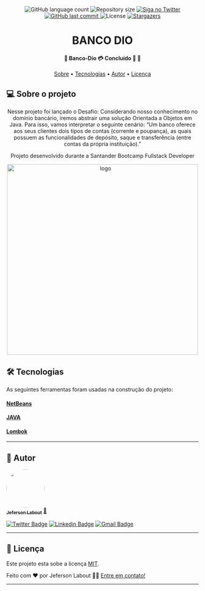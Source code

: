 
<p align="center">
  <img alt="GitHub language count" src="https://img.shields.io/github/languages/count/Jeferson-Labout/dio-banco?color=%2304D361">

  <img alt="Repository size" src="https://img.shields.io/github/repo-size/Jeferson-Labout/dio-banco">

  <a href="https://www.twitter.com/JefersonLabout/">
    <img alt="Siga no Twitter" src="https://img.shields.io/twitter/url?url=https%3A%2F%2Fgithub.com%2FJeferson-Labout%2Fdio-banco">
  </a>
  
  <a href="https://github.com/Jeferson-Labout/dio-banco/commits/main">
    <img alt="GitHub last commit" src="https://img.shields.io/github/last-commit/Jeferson-Labout/dio-banco">
  </a>
    
   <img alt="License" src="https://img.shields.io/badge/license-MIT-brightgreen">
   <a href="https://github.com/Jeferson-Labout/dio-banco/stargazers">
    <img alt="Stargazers" src="https://img.shields.io/github/stars/Jeferson-Labout/dio-banco?style=social">
  </a> 
</p>
<h1 align="center">
    BANCO DIO
</h1>

<h4 align="center"> 
	🚧  Banco-Dio 💳 Concluído 🚀 🚧
</h4>

<p align="center">
 <a href="#-sobre-o-projeto">Sobre</a> •
 <a href="#-tecnologias">Tecnologias</a> • 
 <a href="#-autor">Autor</a> • 
 <a href="#-licença">Licença</a>
</p>


## 💻 Sobre o projeto
<p align="center">
Nesse projeto foi lançado o Desafio: Considerando nosso conhecimento no domínio bancário, iremos abstrair uma solução Orientada a Objetos em Java. Para isso, vamos interpretar o seguinte cenário: “Um banco oferece aos seus clientes dois tipos de contas (corrente e poupança), as quais possuem as funcionalidades de depósito, saque e transferência (entre contas da própria instituição).”  
</p>
<p align="center">
Projeto desenvolvido durante a Santander Bootcamp Fullstack Developer
</p>
<p align="center">
<img alt = "logo" src="https://hermes.digitalinnovation.one/tracks/800fd098-3eef-45e9-9544-544ae396076c.png" width="500px">

</p>





## 🛠 Tecnologias

As seguintes ferramentas foram usadas na construção do projeto:

#### **[NetBeans](https://netbeans.apache.org/community/index.html)**  
#### **[JAVA](https://docs.oracle.com/en/java/)** 
#### **[Lombok](https://projectlombok.org/features/all)**  



---
## 🦸 Autor

<a href="https://github.com/Jeferson-Labout/">
 <img style="border-radius: 50%;" src="https://avatars.githubusercontent.com/u/70985458?s=400&u=3a0cd94af0d270160c24fd77553d82cf831784f6&v=4" width="100px;" alt=""/>
 <br />
 <sub><b>Jeferson Labout</b></sub></a> <a href="https://www.linkedin.com/in/jeferson-labout-91686015b/" title="Linkedin">🚀</a>
 <br />

[![Twitter Badge](https://img.shields.io/badge/-@JefersonLabout-1ca0f1?style=flat-square&labelColor=1ca0f1&logo=twitter&logoColor=white&link=https://twitter.com/JefersonLabout)](https://twitter.com/JefersonLabout) [![Linkedin Badge](https://img.shields.io/badge/-Jeferson-blue?style=flat-square&logo=Linkedin&logoColor=white&link=https://www.linkedin.com/in/jeferson-labout-91686015b/)](https://www.linkedin.com/in/jeferson-labout-91686015b/) 
[![Gmail Badge](https://img.shields.io/badge/-jefson1989@gmail.com-c14438?style=flat-square&logo=Gmail&logoColor=white&link=mailto:jefson1989@gmail.com)](mailto:jefson1989@gmail.com)


---

## 📝 Licença

Este projeto esta sobe a licença [MIT](./LICENSE).

Feito com ❤️ por Jeferson Labout 👋🏽 [Entre em contato!](https://www.linkedin.com/in/jeferson-labout-91686015b/)


---


